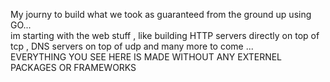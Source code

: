 My journy to build what we took as guaranteed from the ground up using GO...\
im starting with the web stuff , like building HTTP servers directly on top of tcp , DNS servers on top of udp and many more to come ... \
EVERYTHING YOU SEE HERE IS MADE WITHOUT ANY EXTERNEL PACKAGES OR FRAMEWORKS
